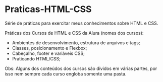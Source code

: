 # Praticas-HTML-CSS
Série de práticas para exercitar meus conhecimentos sobre HTML e CSS.

Práticas dos Cursos de HTML e CSS da Alura (nomes dos cursos):
  - Ambientes de desenvolvimento, estrutura de arquivos e tags;
  - Classes, posicionamento e Flexbox;
  - Cabeçalho, footer e variáveis CSS;
  - Praticando HTML/CSS;

Obs: Alguns dos conteúdos dos cursos são dividos em várias partes, por isso nem sempre cada curso engloba somente uma pasta.